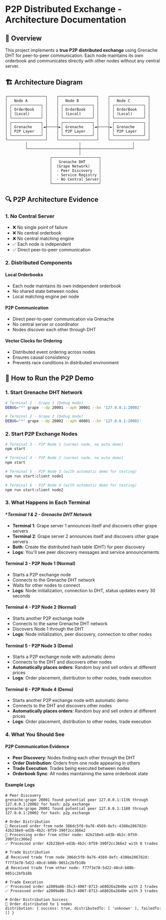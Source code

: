 # P2P Distributed Exchange - Architecture Documentation

## 🎯 Overview

This project implements a **true P2P distributed exchange** using Grenache DHT for peer-to-peer communication. Each node maintains its own orderbook and communicates directly with other nodes without any central server.

## 🏗️ Architecture Diagram

```
┌─────────────────┐    ┌─────────────────┐    ┌─────────────────┐
│   Node A        │    │   Node B        │    │   Node C        │
│ ┌─────────────┐ │    │ ┌─────────────┐ │    │ ┌─────────────┐ │
│ │ OrderBook   │ │    │ │ OrderBook   │ │    │ │ OrderBook   │ │
│ │ (Local)     │ │    │ │ (Local)     │ │    │ │ (Local)     │ │
│ └─────────────┘ │    │ └─────────────┘ │    │ └─────────────┘ │
│ ┌─────────────┐ │    │ ┌─────────────┐ │    │ ┌─────────────┐ │
│ │ Grenache    │◄┼────┼►│ Grenache    │◄┼────┼►│ Grenache    │ │
│ │ P2P Layer   │ │    │ │ P2P Layer   │ │    │ │ P2P Layer   │ │
│ └─────────────┘ │    │ └─────────────┘ │    │ └─────────────┘ │
└─────────────────┘    └─────────────────┘    └─────────────────┘
         │                       │                       │
         └───────────────────────┼───────────────────────┘
                                 │
                    ┌─────────────────────┐
                    │   Grenache DHT      │
                    │  (Grape Network)    │
                    │  - Peer Discovery   │
                    │  - Service Registry │
                    │  - No Central Server│
                    └─────────────────────┘
```

## 🔍 P2P Architecture Evidence

### 1. **No Central Server**

- ❌ No single point of failure
- ❌ No central orderbook
- ❌ No central matching engine
- ✅ Each node is independent
- ✅ Direct peer-to-peer communication

### 2. **Distributed Components**

#### **Local Orderbooks**

- Each node maintains its own independent orderbook
- No shared state between nodes
- Local matching engine per node

#### **P2P Communication**

- Direct peer-to-peer communication via Grenache
- No central server or coordinator
- Nodes discover each other through DHT

#### **Vector Clocks for Ordering**

- Distributed event ordering across nodes
- Ensures causal consistency
- Prevents race conditions in distributed environment

## 🚀 How to Run the P2P Demo

### 1. **Start Grenache DHT Network**

```bash
# Terminal 1 - Grape 1 (Debug mode)
DEBUG="*" grape --dp 20001 --aph 30001 --bn '127.0.0.1:20002'

# Terminal 2 - Grape 2 (Debug mode)
DEBUG="*" grape --dp 20002 --aph 40001 --bn '127.0.0.1:20001'
```

### 2. **Start P2P Exchange Nodes**

```bash
# Terminal 3 - P2P Node 1 (normal node, no auto demo)
npm start

# Terminal 4 - P2P Node 2 (normal node, no auto demo)
npm start

# Terminal 5 - P2P Node 3 (with automatic demo for testing)
npm run start:client node1

# Terminal 6 - P2P Node 4 (with automatic demo for testing)
npm run start:client node2
```

### 3. **What Happens in Each Terminal**

#### \*_Terminal 1 & 2 - Grenache DHT Network_

- **Terminal 1**: Grape server 1 announces itself and discovers other grape servers
- **Terminal 2**: Grape server 2 announces itself and discovers other grape servers
- **Both**: Create the distributed hash table (DHT) for peer discovery
- **Logs**: You'll see peer discovery messages and service announcements

#### **Terminal 3 - P2P Node 1 (Normal)**

- Starts a P2P exchange node
- Connects to the Grenache DHT network
- Waits for other nodes to connect
- **Logs**: Node initialization, connection to DHT, status updates every 30 seconds

#### **Terminal 4 - P2P Node 2 (Normal)**

- Starts another P2P exchange node
- Connects to the same Grenache DHT network
- Discovers Node 1 through the DHT
- **Logs**: Node initialization, peer discovery, connection to other nodes

#### **Terminal 5 - P2P Node 3 (Demo)**

- Starts a P2P exchange node with automatic demo
- Connects to the DHT and discovers other nodes
- **Automatically places orders**: Random buy and sell orders at different prices
- **Logs**: Order placement, distribution to other nodes, trade execution

#### **Terminal 6 - P2P Node 4 (Demo)**

- Starts another P2P exchange node with automatic demo
- Connects to the DHT and discovers other nodes
- **Automatically places orders**: Random buy and sell orders at different prices
- **Logs**: Order placement, distribution to other nodes, trade execution

### 4. **What You Should See**

#### **P2P Communication Evidence**

- **Peer Discovery**: Nodes finding each other through the DHT
- **Order Distribution**: Orders from one node appearing in others
- **Trade Execution**: Trades being executed between nodes
- **Orderbook Sync**: All nodes maintaining the same orderbook state

#### **Example Logs**

```
# Peer Discovery
grenache:grape 20001 found potential peer 127.0.0.1:1136 through 127.0.0.1:20002 for hash: p2p_exchange
grenache:grape 20001 found potential peer 127.0.0.1:1180 through 127.0.0.1:20002 for hash: p2p_exchange

# Order Distribution
📨 Received order from node 386dc5f0-9a76-4569-8efc-4388e286782d: 42b238e9-ed3b-4b2c-8f59-390f2cc366e2
📨 Processing order from other node: 42b238e9-ed3b-4b2c-8f59-390f2cc366e2
✅ Processed order 42b238e9-ed3b-4b2c-8f59-390f2cc366e2 with 0 trades

# Trade Distribution
💰 Received trade from node 386dc5f0-9a76-4569-8efc-4388e286782d: f77f3e78-5d22-40cd-b08b-9051c2bfb18b
💰 Received trade from other node: f77f3e78-5d22-40cd-b08b-9051c2bfb18b

# Trade Execution
✅ Processed order a2009a86-35c3-4007-8713-a68026a2840e with 2 trades
✅ Processed order a2009a86-35c3-4007-8713-a68026a2840e with 3 trades

# Order Distribution Success
📡 Order distributed to 1 nodes
distribution: { success: true, distributedTo: [ 'unknown' ], failedTo: [] }
```
